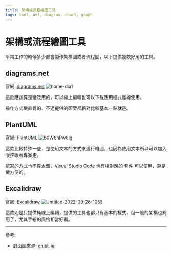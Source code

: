 ```yaml
---
title: 架構或流程繪圖工具
tags: tool, uml, diagram, chart, graph
---
```


# 架構或流程繪圖工具

平常工作的時候多少都會製作架構圖或者流程圖，以下提供幾款好用的工具。

## diagrams.net

官網: [diagrams.net](https://www.diagrams.net/)
![home-dia1](__GHOST_URL__/content/images/2022/09/home-dia1.svg)

這款應該算是蠻泛用的，可以線上編輯也可以下載應用程式離線使用。

操作方式蠻直覺的，不過提供的圖案都相對比較基本一點就是。

## PlantUML

官網: [PlantUML](https://plantuml.com/)
![b0W6nPw8lg](__GHOST_URL__/content/images/2022/09/b0W6nPw8lg.png)

這款比較特殊一些，是使用文本的方式來進行繪圖，也因為使用文本所以可以加入版控跟著專案走。

撰寫的方式也不算太難，[Visual Studio Code](https://code.visualstudio.com/) 也有相對應的 [套件](https://marketplace.visualstudio.com/items?itemName=jebbs.plantuml) 可以使用，算是蠻方便的。

## Excalidraw

官網: [Excalidraw](https://excalidraw.com/)
![Untitled-2022-09-26-1053](__GHOST_URL__/content/images/2022/09/Untitled-2022-09-26-1053.png)

這款則是只提供純線上編輯，提供的工具也都只有基本的樣式，但一般的架構也夠用了，尤其手繪的風格相當好看。

---

參考:

- 封面圖來源: [ghibli.jp](https://www.ghibli.jp/info/013409/)
